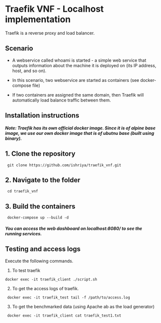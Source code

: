 # Traefik VNF - Localhost implementation

Traefik is a reverse proxy and load balancer. 

## Scenario

-  A webservice called whoami is started - a simple web service that outputs information about the machine it is deployed on (its IP address, host, and so on).

- In this scenario, two webservice are started as containers (see docker-compose file)

- If two containers are assigned the same domain, then Traefik will automatically load balance traffic between them.

## Installation instructions

##### Note: Traefik has its own official docker image. Since it is of alpine base image, we use our own docker image that is of ubutnu base (built using binary).

## 1. Clone the repository

` git clone https://github.com/ishriya/traefik_vnf.git`

## 2. Navigate to the folder

` cd traefik_vnf`

## 3. Build the containers 

` docker-compose up --build -d`
 
##### You can access the web dashboard on localhost:8080/ to see the running services.

## Testing and access logs

Execute the following commands.

1. To test traefik

`docker exec -it traefik_client ./script.sh`

2. To get the access logs of traefik.

` docker exec -it traefik_test tail -f /path/to/access.log`

3. To get the benchmarked data (using Apache ab as the load generator) 

` docker exec -it traefik_client cat traefik_test1.txt`     
